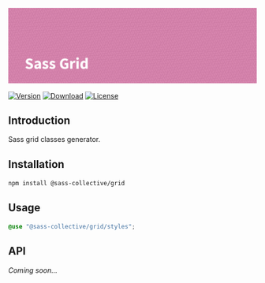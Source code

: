 ![Sass Grid](.github/banner.png)

[![Version](https://flat.badgen.net/npm/v/@sass-collective/grid)](https://www.npmjs.com/package/@sass-collective/grid)
[![Download](https://flat.badgen.net/npm/dt/@sass-collective/grid)](https://www.npmjs.com/package/@sass-collective/grid)
[![License](https://flat.badgen.net/npm/license/@sass-collective/grid)](https://www.npmjs.com/package/@sass-collective/grid)

## Introduction

Sass grid classes generator.

## Installation

```shell
npm install @sass-collective/grid
```

## Usage

```scss
@use "@sass-collective/grid/styles";
```

## API

_Coming soon..._
